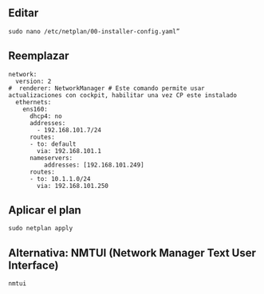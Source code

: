 ## Editar
```
sudo nano /etc/netplan/00-installer-config.yaml”
```
## Reemplazar
```
network:
  version: 2
#  renderer: NetworkManager # Este comando permite usar actualizaciones con cockpit, habilitar una vez CP este instalado
  ethernets:
    ens160:
      dhcp4: no
      addresses:
        - 192.168.101.7/24
      routes:
      - to: default
        via: 192.168.101.1
      nameservers:
          addresses: [192.168.101.249]
      routes:
      - to: 10.1.1.0/24
        via: 192.168.101.250
```

## Aplicar el plan
```
sudo netplan apply
```

## Alternativa: NMTUI (Network Manager Text User Interface)
```
nmtui
```